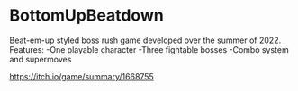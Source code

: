# BottomUpBeatdown

Beat-em-up styled boss rush game developed over the summer of 2022.
Features:
  -One playable character
  -Three fightable bosses
  -Combo system and supermoves

https://itch.io/game/summary/1668755
